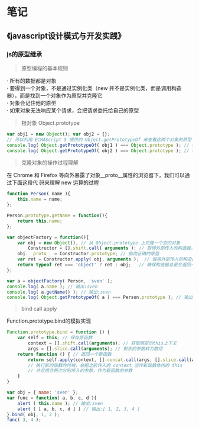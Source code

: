 # 笔记

## 《javascript设计模式与开发实践》

### js的原型继承

> 原型编程的基本规则

· 所有的数据都是对象  
· 要得到一个对象，不是通过实例化类（new 并不是实例化类，而是调用构造器），而是找到一个对象作为原型并克隆它  
· 对象会记住他的原型  
· 如果对象无法响应某个请求，会把请求委托给自己的原型

> 根对象 Object.prototype

```js
var obj1 = new Object(); var obj2 = {};
// 可以利用 ECMAScript 5 提供的 Object.getPrototypeOf 来查看这两个对象的原型
console.log( Object.getPrototypeOf( obj1 ) === Object.prototype ); // 输出:true
console.log( Object.getPrototypeOf( obj2 ) === Object.prototype ); // 输出:true
```

> 克隆对象的操作过程理解

在 Chrome 和 Firefox 等向外暴露了对象__proto__属性的浏览器下，我们可以通过下面这段代 码来理解 new 运算的过程

```js
function Person( name ){ 
    this.name = name;
};

Person.prototype.getName = function(){ 
    return this.name;
};

var objectFactory = function(){
    var obj = new Object(), // 从 Object.prototype 上克隆一个空的对象
        Constructor = [].shift.call( arguments ); // 取得外部传入的构造器，此例是 Person
    obj.__proto__ = Constructor.prototype; // 指向正确的原型
    var ret = Constructor.apply( obj, arguments );  // 借用外部传入的构造器给 obj 设置属性
    return typeof ret === 'object' ? ret : obj;   // 确保构造器总是会返回一个对象
};

var a = objectFactory( Person, 'sven' );
console.log( a.name ); // 输出:sven
console.log( a.getName() ); // 输出:sven
console.log( Object.getPrototypeOf( a ) === Person.prototype ); // 输出:true
```

> bind call apply

Function.prototype.bind的模拟实现

```js
Function.prototype.bind = function () {
    var self = this; // 保存原函数
        context = [].shift.call(arguments); // 获取绑定的this上下文
        args = [].slice.call(arguments); // 剩余的参数转为数组
    return function () { // 返回一个新函数
        return self.apply(context, [].concat.call(args, [].slice.call(arguments)));
        // 执行新的函数的时候，会把之前传入的 context 当作新函数体内的 this
        // 并且组合两次分别传入的参数，作为新函数的参数
    }
}

var obj = { name: 'sven' };
var func = function( a, b, c, d ){
    alert ( this.name ); // 输出:sven
    alert ( [ a, b, c, d ] ) // 输出:[ 1, 2, 3, 4 ]
}.bind( obj, 1, 2 ); 
func( 3, 4 );
```

